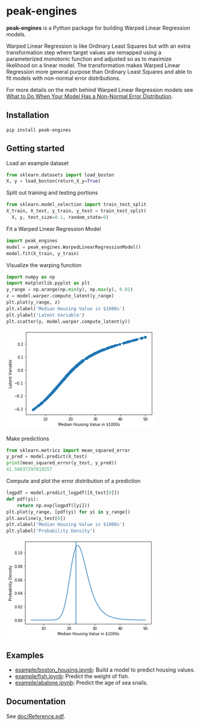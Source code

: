 # peak-engines
**peak-engines** is a Python package for building Warped Linear Regression models. 

Warped Linear Regression is like Ordinary Least Squares but with an extra transformation step where
target values are remapped using a parameterized monotonic function and adjusted
so as to maximize likelihood on a linear model. The transformation makes Warped Linear Regression more general purpose than
Ordinary Least Squares and able to fit models with non-normal error distributions.

For more details on the math behind Warped Linear Regression models see 
[What to Do When Your Model Has a Non-Normal Error Distribution](https://medium.com/p/what-to-do-when-your-model-has-a-non-normal-error-distribution-f7c3862e475f?source=email-f55ad0a8217--writer.postDistributed&sk=f3d494b5f5a8b593f404e7af19a2fb37).
## Installation

```
pip install peak-engines
```

## Getting started

Load an example dataset
```python
from sklearn.datasets import load_boston
X, y = load_boston(return_X_y=True)
```
Split out training and testing portions
```python
from sklearn.model_selection import train_test_split
X_train, X_test, y_train, y_test = train_test_split(
  X, y, test_size=0.1, random_state=0)
```
Fit a Warped Linear Regression Model
```python
import peak_engines
model = peak_engines.WarpedLinearRegressionModel()
model.fit(X_train, y_train)
```
Visualize the warping function
```python
import numpy as np
import matplotlib.pyplot as plt
y_range = np.arange(np.min(y), np.max(y), 0.01)
z = model.warper.compute_latent(y_range)
plt.plot(y_range, z)
plt.xlabel('Median Housing Value in $1000s')
plt.ylabel('Latent Variable')
plt.scatter(y, model.warper.compute_latent(y))
```
![alt text](images/getting_started_warp.png "Warping Function")

Make predictions
```python
from sklearn.metrics import mean_squared_error
y_pred = model.predict(X_test)
print(mean_squared_error(y_test, y_pred))
41.56037297819257
```
Compute and plot the error distribution of a prediction
```python
logpdf = model.predict_logpdf([X_test[0]])
def pdf(yi):
    return np.exp(logpdf([yi]))
plt.plot(y_range, [pdf(yi) for yi in y_range])
plt.axvline(y_test[0])
plt.xlabel('Median Housing Value in $1000s')
plt.ylabel('Probability Density')
```
![alt text](images/getting_started_prediction_pdf.png "Error Distribution")

## Examples

* [example/boston_housing.ipynb](example/boston_housing.ipynb):
  Build a model to predict housing values.
* [example/fish.ipynb](example/fish.ipynb): 
  Predict the weight of fish.
* [example/abalone.ipynb](example/abalone.ipynb): 
  Predict the age of sea snails.

## Documentation
See [doc/Reference.pdf](doc/Reference.pdf).
